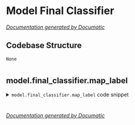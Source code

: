 # Model Final Classifier

[_Documentation generated by Documatic_](https://www.documatic.com)

<!---Documatic-section-Codebase Structure-start--->
## Codebase Structure

<!---Documatic-block-system_architecture-start--->
```mermaid
None
```
<!---Documatic-block-system_architecture-end--->

# #
<!---Documatic-section-Codebase Structure-end--->

<!---Documatic-section-model.final_classifier.map_label-start--->
## model.final_classifier.map_label

<!---Documatic-section-map_label-start--->
<!---Documatic-block-model.final_classifier.map_label-start--->
<details>
	<summary><code>model.final_classifier.map_label</code> code snippet</summary>

```python
def map_label(label, classes):
    mapped_label = torch.LongTensor(label.size())
    for i in range(classes.size(0)):
        mapped_label[label == classes[i]] = i
    return mapped_label
```
</details>
<!---Documatic-block-model.final_classifier.map_label-end--->
<!---Documatic-section-map_label-end--->

# #
<!---Documatic-section-model.final_classifier.map_label-end--->

[_Documentation generated by Documatic_](https://www.documatic.com)